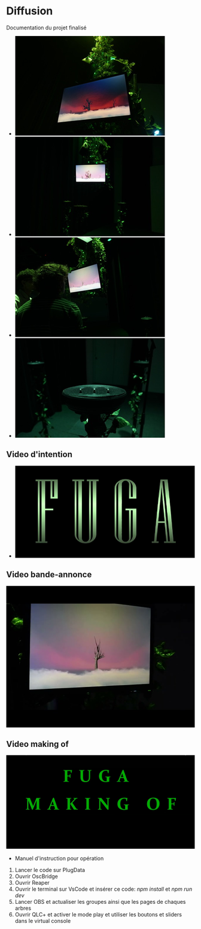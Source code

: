# Diffusion

Documentation du projet finalisé 

* ![écran1](/50_diffusion/ecran1.jpg)
* ![face](/50_diffusion/face.jpg)
* ![haut](/50_diffusion/haut.jpg)
* ![support](/50_diffusion/support.jpg)


## Video d'intention
* [![Vidéo explicative](../Assets/Images/synopsis/miniature-intention.png)](https://youtu.be/rhUf4A05L-w)

## Video bande-annonce
[![Vidéo promotionnel](/50_diffusion/fuga-teaser.jpg)](https://youtu.be/Akxtp_6DiVc)

## Video making of 
[![Vidéo making-of](/50_diffusion/making-off-miniature.PNG)](https://youtu.be/vc4ROoVuDpA)


* Manuel d'instruction pour opération

1. Lancer le code sur PlugData
2. Ouvrir OscBridge
3. Ouvrir Reaper
4. Ouvrir le terminal sur VsCode et insérer ce code: *npm install* et *npm run dev*
5. Lancer OBS et actualiser les groupes ainsi que les pages de chaques arbres
6. Ouvrir QLC+ et activer le mode play et utiliser les boutons et sliders dans le virtual console
